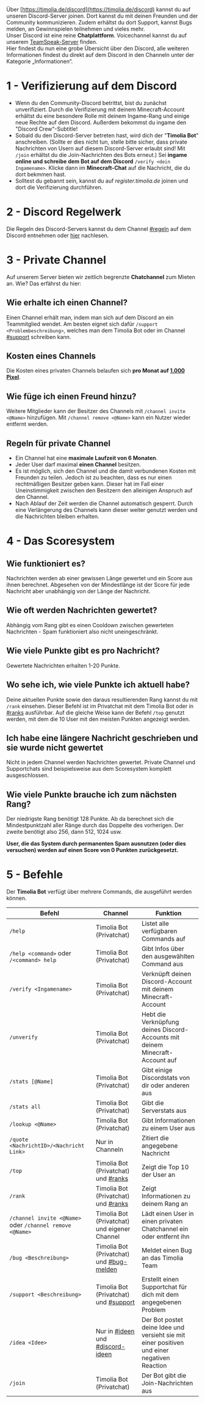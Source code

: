 Über [https://timolia.de/discord](https://timolia.de/discord) kannst du auf unseren Discord-Server joinen. Dort kannst du mit deinen Freunden und der Community kommunizieren. Zudem erhältst du dort Support, kannst Bugs melden, an Gewinnspielen teilnehmen und vieles mehr.  
Unser Discord ist eine reine <strong>Chatplattform</strong>. Voicechannel kannst du auf unserem [TeamSpeak-Server](/teamspeak/) finden.  
Hier findest du nun eine grobe Übersicht über den Discord, alle weiteren Informationen findest du direkt auf dem Discord in den Channeln unter der Kategorie „Informationen“.

# 1 - Verifizierung auf dem Discord
- Wenn du den Community-Discord betrittst, bist du zunächst unverifiziert. Durch die Verifizierung mit deinem Minecraft-Account erhältst du eine besondere Rolle mit deinem Ingame-Rang und einige neue Rechte auf dem Discord. Außerdem bekommst du ingame den "Discord Crew"-Subtitle!
- Sobald du den Discord-Server betreten hast, wird dich der "<strong>Timolia Bot</strong>" anschreiben. (Sollte er dies nicht tun, stelle bitte sicher, dass private Nachrichten von Usern auf diesem Discord-Server erlaubt sind! Mit `/join` erhältst du die Join-Nachrichten des Bots erneut.)  Sei <strong>ingame online und schreibe dem Bot auf dem Discord</strong> `/verify <dein Ingamename>`. Klicke dann im <strong>Minecraft-Chat</strong> auf die Nachricht, die du dort bekmmen hast.
- Solltest du gebannt sein, kannst du auf *register.timolia.de* joinen und dort die Verifizierung durchführen.

# 2 - Discord Regelwerk
Die Regeln des Discord-Servers kannst du dem Channel [#regeln](https://discordapp.com/channels/407554118887014402/407565978025852929) auf dem Discord entnehmen oder [hier](/rules/discord/) nachlesen.

# 3 - Private Channel
Auf unserem Server bieten wir zeitlich begrenzte <strong>Chatchannel</strong> zum Mieten an. Wie? Das erfährst du hier:

## Wie erhalte ich einen Channel?
Einen Channel erhält man, indem man sich auf dem Discord an ein Teammitglied wendet. Am besten eignet sich dafür `/support <Problembeschreibung>`, welches man dem Timolia Bot oder im Channel [#support](https://discordapp.com/channels/407554118887014402/413594798906408960) schreiben kann.

## Kosten eines Channels
Die Kosten eines privaten Channels belaufen sich <strong>pro Monat auf <u>1.000 Pixel</u></strong>.

## Wie füge ich einen Freund hinzu?
Weitere Mitglieder kann der Besitzer des Channels mit `/channel invite <@Name>` hinzufügen. Mit `/channel remove <@Name>` kann ein Nutzer wieder entfernt werden.

## Regeln für private Channel
- Ein Channel hat eine <strong>maximale Laufzeit von 6 Monaten</strong>.
- Jeder User darf maximal <strong>einen Channel</strong> besitzen.
- Es ist möglich, sich den Channel und die damit verbundenen Kosten mit Freunden zu teilen. Jedoch ist zu beachten, dass es nur einen rechtmäßigen Besitzer geben kann. Dieser hat im Fall einer Uneinstimmigkeit zwischen den Besitzern den alleinigen Anspruch auf den Channel.
- Nach Ablauf der Zeit werden die Channel automatisch gesperrt. Durch eine Verlängerung des Channels kann dieser weiter genutzt werden und die Nachrichten bleiben erhalten.

# 4 - Das Scoresystem

## Wie funktioniert es?
Nachrichten werden ab einer gewissen Länge gewertet und ein Score aus ihnen berechnet. Abgesehen von der Mindestlänge ist der Score für jede Nachricht aber unabhängig von der Länge der Nachricht.

## Wie oft werden Nachrichten gewertet?
Abhängig vom Rang gibt es einen Cooldown zwischen gewerteten Nachrichten - Spam funktioniert also nicht uneingeschränkt.

## Wie viele Punkte gibt es pro Nachricht?
Gewertete Nachrichten erhalten 1-20 Punkte.

## Wo sehe ich, wie viele Punkte ich aktuell habe?
Deine aktuellen Punkte sowie den daraus resultierenden Rang kannst du mit `/rank` einsehen. Dieser Befehl ist im Privatchat mit dem Timolia Bot oder in [#ranks](https://discordapp.com/channels/407554118887014402/548160287891783690) ausführbar. Auf die gleiche Weise kann der Befehl `/top` genutzt werden, mit dem die 10 User mit den meisten Punkten angezeigt werden.

## Ich habe eine  längere Nachricht geschrieben und sie wurde nicht gewertet
Nicht in jedem Channel werden Nachrichten gewertet. Private Channel und Supportchats sind beispielsweise aus dem Scoresystem komplett ausgeschlossen.

## Wie viele Punkte brauche ich zum nächsten Rang?
Der niedrigste Rang benötigt 128 Punkte. Ab da berechnet sich die Mindestpunktzahl aller Ränge durch das Doppelte des vorherigen. Der zweite benötigt also 256, dann 512, 1024 usw.

<strong>User, die das System durch permanenten Spam ausnutzen (oder dies versuchen) werden auf einen Score von 0 Punkten zurückgesetzt.</strong>

# 5 - Befehle

Der <strong>Timolia Bot</strong> verfügt über mehrere Commands, die ausgeführt werden können.

| Befehl | Channel | Funktion |
| ------ | -------------- | -------- |
| `/help` | Timolia Bot (Privatchat) | Listet alle verfügbaren Commands auf |
| `/help <command>` oder `/<command> help` | Timolia Bot (Privatchat) | Gibt Infos über den ausgewählten Command aus |
| `/verify <Ingamename>` | Timolia Bot (Privatchat) | Verknüpft deinen Discord-Account mit deinem Minecraft-Account |
| `/unverify` | Timolia Bot (Privatchat) | Hebt die Verknüpfung deines Discord-Accounts mit deinem Minecraft-Account auf |
| `/stats [@Name]` | Timolia Bot (Privatchat) | Gibt einige Discordstats von dir oder anderen aus |
| `/stats all` | Timolia Bot (Privatchat) | Gibt die Serverstats aus |
| `/lookup <@Name>` | Timolia Bot (Privatchat) | Gibt Informationen zu einem User aus |
| `/quote <NachrichtID>/<Nachricht Link>` | Nur in Channeln | Zitiert die angegebene Nachricht |
| `/top` | Timolia Bot (Privatchat) und [#ranks](https://discordapp.com/channels/407554118887014402/548160287891783690)| Zeigt die Top 10 der User an|
| `/rank` | Timolia Bot (Privatchat) und [#ranks](https://discordapp.com/channels/407554118887014402/548160287891783690) | Zeigt Informationen zu deinem Rang an |
| `/channel invite <@Name>` oder `/channel remove <@Name>` | Timolia Bot (Privatchat) und eigener Channel | Lädt einen User in einen privaten Chatchannel ein oder entfernt ihn |
| `/bug <Beschreibung>` | Timolia Bot (Privatchat) und [#bug-melden](https://discordapp.com/channels/407554118887014402/413638656264503317) | Meldet einen Bug an das Timolia Team |
| `/support <Beschreibung>` | Timolia Bot (Privatchat) und [#support](https://discordapp.com/channels/407554118887014402/413594798906408960) | Erstellt einen Supportchat für dich mit dem angegebenen Problem |
| `/idea <Idee>` | Nur in [#ideen](https://discordapp.com/channels/407554118887014402/413615776399097866) und [#discord-ideen](https://discordapp.com/channels/407554118887014402/569594169228656656) | Der Bot postet deine Idee und versieht sie mit einer positiven und einer negativen Reaction |
| `/join` | Timolia Bot (Privatchat) | Der Bot gibt die Join-Nachrichten aus |